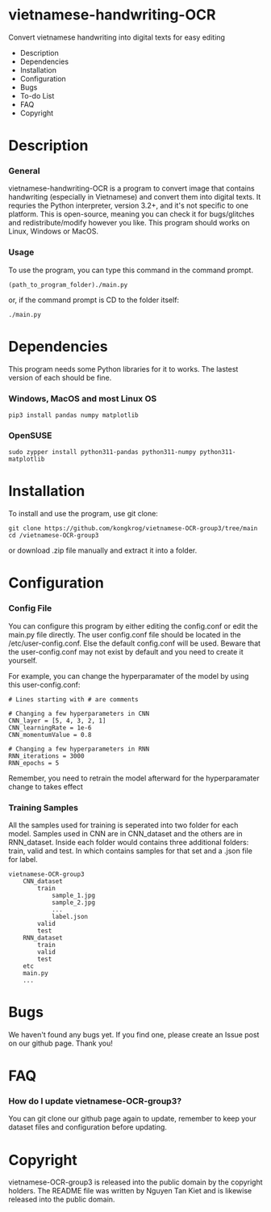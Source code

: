 # vietnamese-handwriting-OCR
Convert vietnamese handwriting into digital texts for easy editing

* Description
* Dependencies
* Installation
* Configuration
* Bugs
* To-do List
* FAQ
* Copyright

# Description

### General
vietnamese-handwriting-OCR is a program to convert image that contains handwriting (especially in Vietnamese) and convert them into digital texts. It requries the Python interpreter, version 3.2+, and it's not specific to one platform. This is open-source, meaning you can check it for bugs/glitches and redistribute/modify however you like. This program should works on Linux, Windows or MacOS.

### Usage
To use the program, you can type this command in the command prompt.
```
(path_to_program_folder)./main.py
```
or, if the command prompt is CD to the folder itself:
```
./main.py
```

# Dependencies

This program needs some Python libraries for it to works. The lastest version of each should be fine.
### Windows, MacOS and most Linux OS
```
pip3 install pandas numpy matplotlib
```

### OpenSUSE
```
sudo zypper install python311-pandas python311-numpy python311-matplotlib
```

# Installation

To install and use the program, use git clone:
```
git clone https://github.com/kongkrog/vietnamese-OCR-group3/tree/main
cd /vietnamese-OCR-group3
```
or download .zip file manually and extract it into a folder.

# Configuration

### Config File
You can configure this program by either editing the config.conf or edit the main.py file directly.
The user config.conf file should be located in the /etc/user-config.conf. Else the default config.conf
will be used. Beware that the user-config.conf may not exist by default and you need to create it yourself.

For example, you can change the hyperparamater of the model by using this user-config.conf:
```
# Lines starting with # are comments

# Changing a few hyperparameters in CNN
CNN_layer = [5, 4, 3, 2, 1]
CNN_learningRate = 1e-6
CNN_momentumValue = 0.8

# Changing a few hyperparameters in RNN
RNN_iterations = 3000
RNN_epochs = 5
```
Remember, you need to retrain the model afterward for the hyperparamater change to takes effect

### Training Samples
All the samples used for training is seperated into two folder for each model.
Samples used in CNN are in CNN_dataset and the others are in RNN_dataset.
Inside each folder would contains three additional folders: train, valid and test. In which contains samples for that set and a .json file for label.

```
vietnamese-OCR-group3
    CNN_dataset
        train
            sample_1.jpg
            sample_2.jpg
            ...
            label.json
        valid
        test
    RNN_dataset
        train
        valid
        test
    etc
    main.py
    ...
```

# Bugs
We haven't found any bugs yet. If you find one, please create an Issue post on our github page. Thank you!

# FAQ
### How do I update vietnamese-OCR-group3?
You can git clone our github page again to update, remember to keep your dataset files and configuration before updating.

# Copyright
vietnamese-OCR-group3 is released into the public domain by the copyright holders.
The README file was written by Nguyen Tan Kiet and is likewise released into the public domain.
